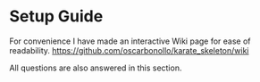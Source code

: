 # Setup Guide
For convenience I have made an interactive Wiki page for ease of readability.
https://github.com/oscarbonollo/karate_skeleton/wiki

All questions are also answered in this section.
